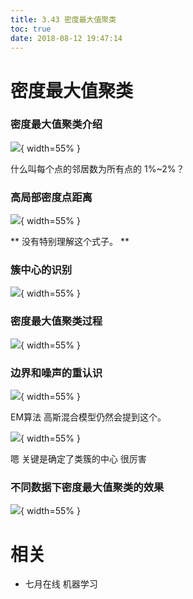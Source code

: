 ```yaml
---
title: 3.43 密度最大值聚类
toc: true
date: 2018-08-12 19:47:14
---
```



# 密度最大值聚类

### 密度最大值聚类介绍

![](http://images.iterate.site/blog/image/180728/KKHma9gf6m.png?imageslim){ width=55% }

什么叫每个点的邻居数为所有点的 1%~2%？


### 高局部密度点距离




![](http://images.iterate.site/blog/image/180728/3G7JJiibJG.png?imageslim){ width=55% }

** 没有特别理解这个式子。 **


### 簇中心的识别

![](http://images.iterate.site/blog/image/180728/2DdFjHhJag.png?imageslim){ width=55% }


### 密度最大值聚类过程

![](http://images.iterate.site/blog/image/180728/DbfhJfdE1L.png?imageslim){ width=55% }

### 边界和噪声的重认识


![](http://images.iterate.site/blog/image/180728/EI835E98e3.png?imageslim){ width=55% }

EM算法 高斯混合模型仍然会提到这个。


![](http://images.iterate.site/blog/image/180728/0IcDcILHdJ.png?imageslim){ width=55% }

嗯 关键是确定了类簇的中心 很厉害


### 不同数据下密度最大值聚类的效果


![](http://images.iterate.site/blog/image/180728/5579c10H9E.png?imageslim){ width=55% }



# 相关

- 七月在线 机器学习
